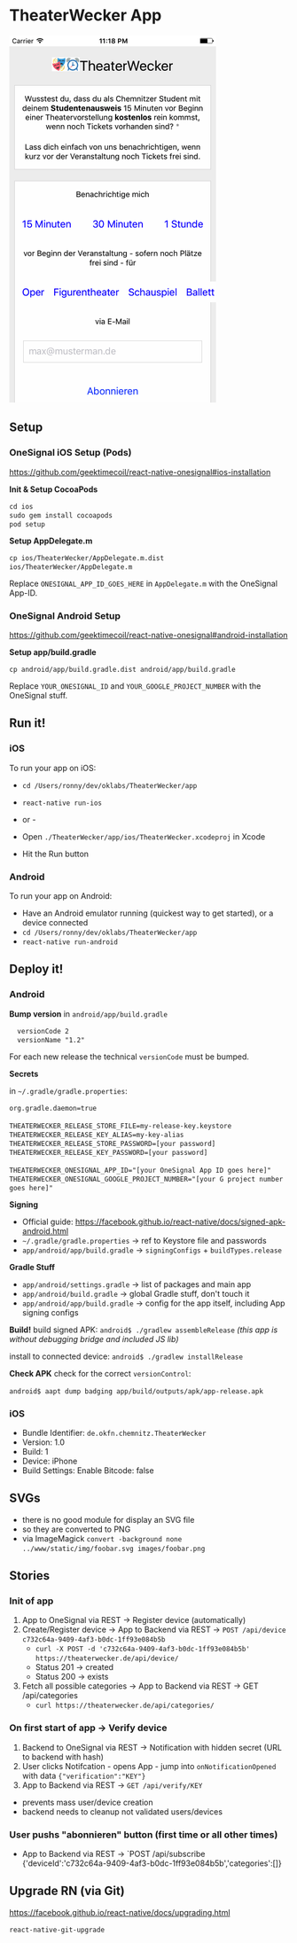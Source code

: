 # TheaterWecker App

![Screenshot iOS](screenshot-ios.png)
 
## Setup


### OneSignal iOS Setup (Pods)

https://github.com/geektimecoil/react-native-onesignal#ios-installation

**Init & Setup CocoaPods**

```
cd ios
sudo gem install cocoapods
pod setup
```

**Setup AppDelegate.m**

```
cp ios/TheaterWecker/AppDelegate.m.dist ios/TheaterWecker/AppDelegate.m
```

Replace `ONESIGNAL_APP_ID_GOES_HERE` in `AppDelegate.m` with the OneSignal App-ID.


### OneSignal Android Setup

https://github.com/geektimecoil/react-native-onesignal#android-installation

**Setup app/build.gradle**

```
cp android/app/build.gradle.dist android/app/build.gradle
```

Replace `YOUR_ONESIGNAL_ID` and `YOUR_GOOGLE_PROJECT_NUMBER` with the OneSignal stuff.


## Run it!

### iOS

To run your app on iOS:
- `cd /Users/ronny/dev/oklabs/TheaterWecker/app`
- `react-native run-ios`

- or -

- Open `./TheaterWecker/app/ios/TheaterWecker.xcodeproj` in Xcode
- Hit the Run button

### Android

To run your app on Android:

- Have an Android emulator running (quickest way to get started), or a device connected
- `cd /Users/ronny/dev/oklabs/TheaterWecker/app`
- `react-native run-android`

## Deploy it!

### Android 

**Bump version**
in `android/app/build.gradle`
```
  versionCode 2
  versionName "1.2"
```
For each new release the technical `versionCode` must be bumped.

**Secrets**

in `~/.gradle/gradle.properties`:

```
org.gradle.daemon=true

THEATERWECKER_RELEASE_STORE_FILE=my-release-key.keystore
THEATERWECKER_RELEASE_KEY_ALIAS=my-key-alias
THEATERWECKER_RELEASE_STORE_PASSWORD=[your password]
THEATERWECKER_RELEASE_KEY_PASSWORD=[your password]

THEATERWECKER_ONESIGNAL_APP_ID="[your OneSignal App ID goes here]"
THEATERWECKER_ONESIGNAL_GOOGLE_PROJECT_NUMBER="[your G project number goes here]"
```

**Signing**
- Official guide: https://facebook.github.io/react-native/docs/signed-apk-android.html
- `~/.gradle/gradle.properties` -> ref to Keystore file and passwords
- `app/android/app/build.gradle` -> `signingConfigs` + `buildTypes.release`

**Gradle Stuff**
- `app/android/settings.gradle` -> list of packages and main app
- `app/android/build.gradle` -> global Gradle stuff, don't touch it
- `app/android/app/build.gradle` -> config for the app itself, including App signing configs

**Build!**
build signed APK: `android$ ./gradlew assembleRelease`
*(this app is without debugging bridge and included JS lib)*

install to connected device: `android$ ./gradlew installRelease`

**Check APK**
check for the correct `versionControl`:

`android$ aapt dump badging app/build/outputs/apk/app-release.apk`


### iOS 

- Bundle Identifier: `de.okfn.chemnitz.TheaterWecker`
- Version: 1.0
- Build: 1
- Device: iPhone
- Build Settings: Enable Bitcode: false


## SVGs

- there is no good module for display an SVG file
- so they are converted to PNG
- via ImageMagick `convert -background none ../www/static/img/foobar.svg images/foobar.png`


## Stories

### Init of app

1. App to OneSignal via REST -> Register device (automatically)
2. Create/Register device -> App to Backend via REST -> `POST /api/device c732c64a-9409-4af3-b0dc-1ff93e084b5b`
   - `curl -X POST -d 'c732c64a-9409-4af3-b0dc-1ff93e084b5b' https://theaterwecker.de/api/device/`
   - Status 201 -> created
   - Status 200 -> exists
3. Fetch all possible categories -> App to Backend via REST -> GET /api/categories
   - `curl https://theaterwecker.de/api/categories/`

### On first start of app -> Verify device

1. Backend to OneSignal via REST -> Notification with hidden secret (URL to backend with hash)
2. User clicks Notifcation - opens App - jump into `onNotificationOpened` with data `{"verification":"KEY"}`
3. App to Backend via REST -> `GET /api/verify/KEY`

- prevents mass user/device creation
- backend needs to cleanup not validated users/devices

### User pushs "abonnieren" button (first time or all other times)

- App to Backend via REST ->  `POST /api/subscribe {'deviceId':'c732c64a-9409-4af3-b0dc-1ff93e084b5b','categories':[]}


## Upgrade RN (via Git)

https://facebook.github.io/react-native/docs/upgrading.html

```
react-native-git-upgrade
```
